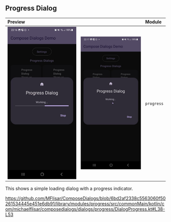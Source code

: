 ## Progress Dialog

| Preview | | Module |
| :- | :- | :- |
| ![Preview](../screenshots/dark/demo_progress1.jpg "Preview") | ![Preview](../screenshots/dark/demo_progress2.jpg "Preview") | `progress` |

This shows a simple loading dialog with a progress indicator.

https://github.com/MFlisar/ComposeDialogs/blob/6bd2af2338c5563060f50261534445e451e6db91/library/modules/progress/src/commonMain/kotlin/com/michaelflisar/composedialogs/dialogs/progress/DialogProgress.kt#L38-L53
